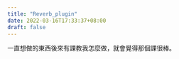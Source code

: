 ```yaml
---
title: "Reverb_plugin"
date: 2022-03-16T17:33:37+08:00
draft: false
---
```


一直想做的東西後來有課教我怎麼做，就會覺得那個課很棒。
